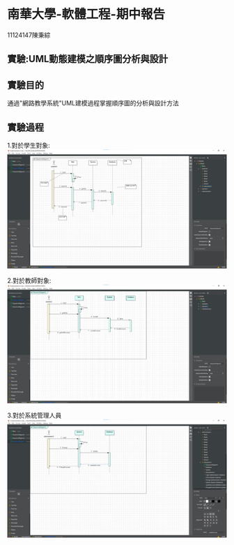 # 南華大學-軟體工程-期中報告
11124147陳秉綜
## 實驗:UML動態建模之順序圖分析與設計

## 實驗目的
通過"網路教學系統"UML建模過程掌握順序圖的分析與設計方法

## 實驗過程

1.對於學生對象:
![image](https://github.com/heart1beat/StarUML_midterm/blob/main/student1.png)

2.對於教師對象:
![image](https://github.com/heart1beat/StarUML_midterm/blob/main/teacher1.png)


3.對於系統管理人員
![image](https://github.com/heart1beat/StarUML_midterm/blob/main/adminstrator1.png)
